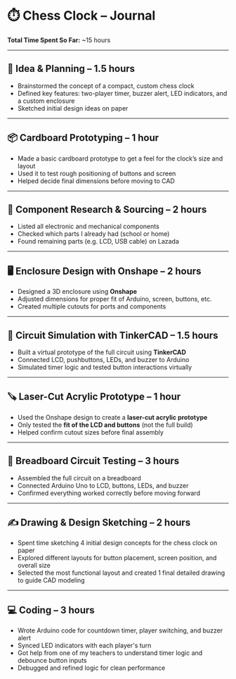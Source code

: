 # ⏱️ Chess Clock – Journal

**Total Time Spent So Far:** ~15 hours

---

## 🧠 Idea & Planning – 1.5 hours  
- Brainstormed the concept of a compact, custom chess clock  
- Defined key features: two-player timer, buzzer alert, LED indicators, and a custom enclosure  
- Sketched initial design ideas on paper

---

## 📦 Cardboard Prototyping – 1 hour  
- Made a basic cardboard prototype to get a feel for the clock’s size and layout  
- Used it to test rough positioning of buttons and screen  
- Helped decide final dimensions before moving to CAD

---

## 🔌 Component Research & Sourcing – 2 hours  
- Listed all electronic and mechanical components  
- Checked which parts I already had (school or home)  
- Found remaining parts (e.g. LCD, USB cable) on Lazada

---

## 🖥️ Enclosure Design with Onshape – 2 hours  
- Designed a 3D enclosure using **Onshape**  
- Adjusted dimensions for proper fit of Arduino, screen, buttons, etc.  
- Created multiple cutouts for ports and components

---

## 🧪 Circuit Simulation with TinkerCAD – 1.5 hours  
- Built a virtual prototype of the full circuit using **TinkerCAD**  
- Connected LCD, pushbuttons, LEDs, and buzzer to Arduino  
- Simulated timer logic and tested button interactions virtually

---

## 🪚 Laser-Cut Acrylic Prototype – 1 hour  
- Used the Onshape design to create a **laser-cut acrylic prototype**  
- Only tested the **fit of the LCD and buttons** (not the full build)  
- Helped confirm cutout sizes before final assembly

---

## 🔧 Breadboard Circuit Testing – 3 hours  
- Assembled the full circuit on a breadboard  
- Connected Arduino Uno to LCD, buttons, LEDs, and buzzer  
- Confirmed everything worked correctly before moving forward

---

## ✍️ Drawing & Design Sketching – 2 hours 
- Spent time sketching 4 initial design concepts for the chess clock on paper
- Explored different layouts for button placement, screen position, and overall size
- Selected the most functional layout and created 1 final detailed drawing to guide CAD modeling

---

## 💻 Coding – 3 hours  
- Wrote Arduino code for countdown timer, player switching, and buzzer alert  
- Synced LED indicators with each player's turn  
- Got help from one of my teachers to understand timer logic and debounce button inputs  
- Debugged and refined logic for clean performance
